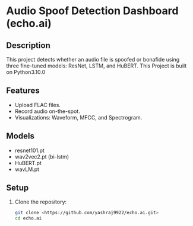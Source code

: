 # Audio Spoof Detection Dashboard (echo.ai)

## Description
This project detects whether an audio file is spoofed or bonafide using three fine-tuned models: ResNet, LSTM, and HuBERT.
This Project is built on Python3.10.0

## Features
- Upload FLAC files.
- Record audio on-the-spot.
- Visualizations: Waveform, MFCC, and Spectrogram.

## Models
- resnet101.pt
- wav2vec2.pt (bi-lstm)
- HuBERT.pt
- wavLM.pt


## Setup

1. Clone the repository:
   ```bash
   git clone <https://github.com/yashraj9922/echo.ai.git>
   cd echo.ai
